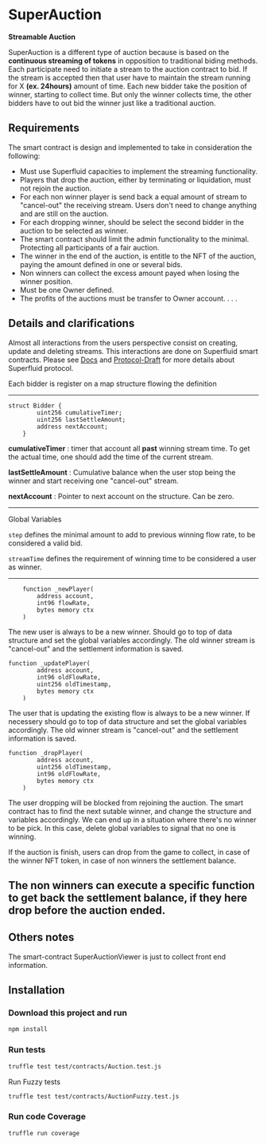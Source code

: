 # SuperAuction

**Streamable Auction**

SuperAuction is a different type of auction because is based on the __continuous streaming of tokens__ in opposition to traditional biding methods. Each participate need to initiate a stream to the auction contract to bid. If the stream is accepted then that user have to maintain the stream running for X __(ex. 24hours)__ amount of time. Each new bidder take the position of winner, starting to collect time. But only the winner collects time, the other bidders have to out bid the winner just like a traditional auction.



## Requirements

The smart contract is design and implemented to take in consideration the following:

- Must use Superfluid capacities to implement the streaming functionality.
- Players that drop the auction, either by terminating or liquidation, must not rejoin the auction.
- For each non winner player is send back a equal amount of stream to "cancel-out" the receiving stream. Users don't need to change anything and are still on the auction.
- For each dropping winner, should be select the second bidder in the auction to be selected as winner.
- The smart contract should limit the admin functionality to the minimal. Protecting all participants of a fair auction.
- The winner in the end of the auction, is entitle to the NFT of the auction, paying the amount defined in one or several bids.
- Non winners can collect the excess amount payed when losing the winner position.
- Must be one Owner defined.
- The profits of the auctions must be transfer to Owner account.
.
.
.



## Details and clarifications

Almost all interactions from the users perspective consist on creating, update and deleting streams. This interactions are done on Superfluid smart contracts. Please see [Docs](https://docs.superfluid.finance/superfluid/) and [Protocol-Draft](https://www.notion.so/superfluidhq/Superfluid-Technical-Paper-DRAFT-1-906968c3684b4bd88a8878ff51f08316) for more details about Superfluid protocol.


Each bidder is register on a map structure flowing the definition

---
```solidity
struct Bidder {
        uint256 cumulativeTimer;
        uint256 lastSettleAmount;
        address nextAccount;
    }
```

**cumulativeTimer** : timer that account all **past** winning stream time. To get the actual time, one should add the time of the current stream.

**lastSettleAmount** : Cumulative balance when the user stop being the winner and start receiving one "cancel-out" stream.

**nextAccount** : Pointer to next account on the structure. Can be zero.

---

Global Variables

```step``` defines the minimal amount to add to previous winning flow rate, to be considered a valid bid.

```streamTime``` defines the requirement of winning time to be considered a user as winner.

---

```solidity
    function _newPlayer(
        address account,
        int96 flowRate,
        bytes memory ctx
    )
```

The new user is always to be a new winner. Should go to top of data structure and set the global variables accordingly. The old winner stream is "cancel-out" and the settlement information is saved.



```solidity
function _updatePlayer(
        address account,
        int96 oldFlowRate,
        uint256 oldTimestamp,
        bytes memory ctx
    )
```

The user that is updating the existing flow is always to be a new winner. If necessery should go to top of data structure and set the global variables accordingly. The old winner stream is "cancel-out" and the settlement information is saved.


```solidity
function _dropPlayer(
        address account,
        uint256 oldTimestamp,
        int96 oldFlowRate,
        bytes memory ctx
    )
```

The user dropping will be blocked from rejoining the auction. The smart contract has to find the next sutable winner, and change the structure and variables accordingly. We can end up in a situation where there's no winner to be pick. In this case, delete global variables to signal that no one is winning. 

If the auction is finish, users can drop from the game to collect, in case of the winner NFT token, in case of non winners the settlement balance.

The non winners can execute a specific function to get back the settlement balance, if they here drop before the auction ended.
---

## Others notes

The smart-contract SuperAuctionViewer is just to collect front end information.


## Installation

### Download this project and run

```bash
npm install
```
### Run tests
```bash
truffle test test/contracts/Auction.test.js
```

Run Fuzzy tests

```bash
truffle test test/contracts/AuctionFuzzy.test.js
```

### Run code Coverage 
```bash
truffle run coverage
```

